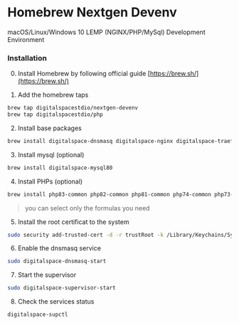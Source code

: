 # Homebrew Nextgen Devenv
macOS/Linux/Windows 10 LEMP (NGINX/PHP/MySql) Development Environment



### Installation
0. Install Homebrew by following official guide [https://brew.sh/](https://brew.sh/)

1. Add the homebrew taps
```bash
brew tap digitalspacestdio/nextgen-devenv
brew tap digitalspacestdio/php
```


2. Install base packages
```bash
brew install digitalspace-dnsmasq digitalspace-nginx digitalspace-traefik digitalspace-supervisor
```
3. Install mysql (optional)
```bash
brew install digitalspace-mysql80
```
4. Install PHPs (optional)
```bash
brew install php83-common php82-common php81-common php74-common php73-common php72-common php71-common
```
> you can select only the formulas you need

5. Install the root certificat to the system
```bash
sudo security add-trusted-cert -d -r trustRoot -k /Library/Keychains/System.keychain $(brew --prefix)/etc/openssl/localCa/root_ca.crt
```

6. Enable the dnsmasq service
```bash
sudo digitalspace-dnsmasq-start
```

7. Start the supervisor
```bash
sudo digitalspace-supervisor-start
```

8. Check the services status
```bash
digitalspace-supctl
```

